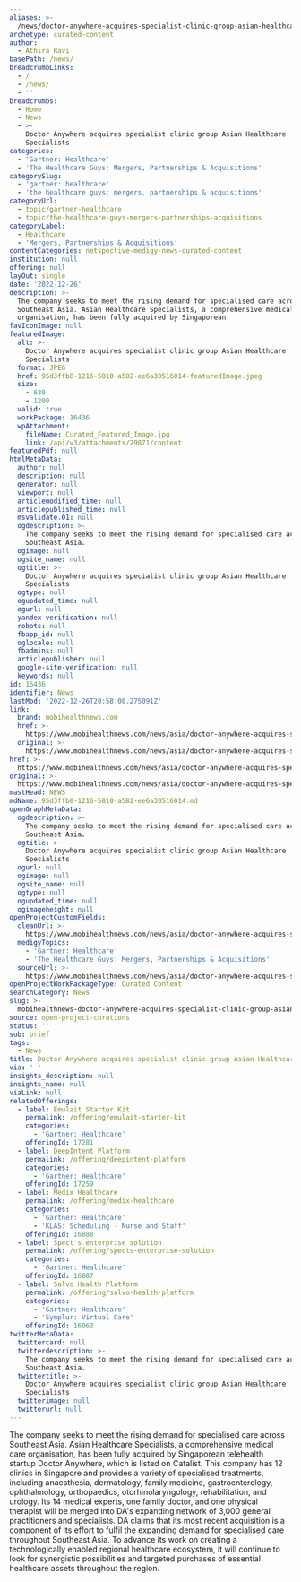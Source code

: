 ```yaml
---
aliases: >-
  /news/doctor-anywhere-acquires-specialist-clinic-group-asian-healthcare-specialists
archetype: curated-content
author:
  - Athira Ravi
basePath: /news/
breadcrumbLinks:
  - /
  - /news/
  - ''
breadcrumbs:
  - Home
  - News
  - >-
    Doctor Anywhere acquires specialist clinic group Asian Healthcare
    Specialists
categories:
  - 'Gartner: Healthcare'
  - 'The Healthcare Guys: Mergers, Partnerships & Acquisitions'
categorySlug:
  - 'gartner: healthcare'
  - 'the healthcare guys: mergers, partnerships & acquisitions'
categoryUrl:
  - topic/gartner-healthcare
  - topic/the-healthcare-guys-mergers-partnerships-acquisitions
categoryLabel:
  - Healthcare
  - 'Mergers, Partnerships & Acquisitions'
contentCategories: netspective-medigy-news-curated-content
institution: null
offering: null
layOut: single
date: '2022-12-26'
description: >-
  The company seeks to meet the rising demand for specialised care across
  Southeast Asia. Asian Healthcare Specialists, a comprehensive medical care
  organisation, has been fully acquired by Singaporean 
favIconImage: null
featuredImage:
  alt: >-
    Doctor Anywhere acquires specialist clinic group Asian Healthcare
    Specialists
  format: JPEG
  href: 95d3ffb8-1216-5810-a582-ee6a30516014-featuredImage.jpeg
  size:
    - 630
    - 1200
  valid: true
  workPackage: 16436
  wpAttachment:
    fileName: Curated_Featured_Image.jpg
    link: /api/v3/attachments/29871/content
featuredPdf: null
htmlMetaData:
  author: null
  description: null
  generator: null
  viewport: null
  articlemodified_time: null
  articlepublished_time: null
  msvalidate.01: null
  ogdescription: >-
    The company seeks to meet the rising demand for specialised care across
    Southeast Asia.
  ogimage: null
  ogsite_name: null
  ogtitle: >-
    Doctor Anywhere acquires specialist clinic group Asian Healthcare
    Specialists
  ogtype: null
  ogupdated_time: null
  ogurl: null
  yandex-verification: null
  robots: null
  fbapp_id: null
  oglocale: null
  fbadmins: null
  articlepublisher: null
  google-site-verification: null
  keywords: null
id: 16436
identifier: News
lastMod: '2022-12-26T20:58:00.275091Z'
link:
  brand: mobihealthnews.com
  href: >-
    https://www.mobihealthnews.com/news/asia/doctor-anywhere-acquires-specialist-clinic-group-asian-healthcare-specialists
  original: >-
    https://www.mobihealthnews.com/news/asia/doctor-anywhere-acquires-specialist-clinic-group-asian-healthcare-specialists
href: >-
  https://www.mobihealthnews.com/news/asia/doctor-anywhere-acquires-specialist-clinic-group-asian-healthcare-specialists
original: >-
  https://www.mobihealthnews.com/news/asia/doctor-anywhere-acquires-specialist-clinic-group-asian-healthcare-specialists
mastHead: NEWS
mdName: 95d3ffb8-1216-5810-a582-ee6a30516014.md
openGraphMetaData:
  ogdescription: >-
    The company seeks to meet the rising demand for specialised care across
    Southeast Asia.
  ogtitle: >-
    Doctor Anywhere acquires specialist clinic group Asian Healthcare
    Specialists
  ogurl: null
  ogimage: null
  ogsite_name: null
  ogtype: null
  ogupdated_time: null
  ogimageheight: null
openProjectCustomFields:
  cleanUrl: >-
    https://www.mobihealthnews.com/news/asia/doctor-anywhere-acquires-specialist-clinic-group-asian-healthcare-specialists
  medigyTopics:
    - 'Gartner: Healthcare'
    - 'The Healthcare Guys: Mergers, Partnerships & Acquisitions'
  sourceUrl: >-
    https://www.mobihealthnews.com/news/asia/doctor-anywhere-acquires-specialist-clinic-group-asian-healthcare-specialists
openProjectWorkPackageType: Curated Content
searchCategory: News
slug: >-
  mobihealthnews-doctor-anywhere-acquires-specialist-clinic-group-asian-healthcare-specialists
source: open-project-curations
status: ''
sub: brief
tags:
  - News
title: Doctor Anywhere acquires specialist clinic group Asian Healthcare Specialists
via: ' '
insights_description: null
insights_name: null
viaLink: null
relatedOfferings:
  - label: Emulait Starter Kit
    permalink: /offering/emulait-starter-kit
    categories:
      - 'Gartner: Healthcare'
    offeringId: 17281
  - label: DeepIntent Platform
    permalink: /offering/deepintent-platform
    categories:
      - 'Gartner: Healthcare'
    offeringId: 17259
  - label: Medix Healthcare
    permalink: /offering/medix-healthcare
    categories:
      - 'Gartner: Healthcare'
      - 'KLAS: Scheduling - Nurse and Staff'
    offeringId: 16888
  - label: Spect's enterprise solution
    permalink: /offering/spects-enterprise-solution
    categories:
      - 'Gartner: Healthcare'
    offeringId: 16087
  - label: Salvo Health Platform
    permalink: /offering/salvo-health-platform
    categories:
      - 'Gartner: Healthcare'
      - 'Symplur: Virtual Care'
    offeringId: 16063
twitterMetaData:
  twittercard: null
  twitterdescription: >-
    The company seeks to meet the rising demand for specialised care across
    Southeast Asia.
  twittertitle: >-
    Doctor Anywhere acquires specialist clinic group Asian Healthcare
    Specialists
  twitterimage: null
  twitterurl: null
---
```

<p>The company seeks to meet the rising demand for specialised care across Southeast Asia. Asian Healthcare Specialists, a comprehensive medical care organisation, has been fully acquired by Singaporean telehealth startup Doctor Anywhere, which is listed on Catalist. This company has 12 clinics in Singapore and provides a variety of specialised treatments, including anaesthesia, dermatology, family medicine, gastroenterology, ophthalmology, orthopaedics, otorhinolaryngology, rehabilitation, and urology. Its 14 medical experts, one family doctor, and one physical therapist will be merged into DA's expanding network of 3,000 general practitioners and specialists. DA claims that its most recent acquisition is a component of its effort to fulfil the expanding demand for specialised care throughout Southeast Asia. To advance its work on creating a technologically enabled regional healthcare ecosystem, it will continue to look for synergistic possibilities and targeted purchases of essential healthcare assets throughout the region.</p>